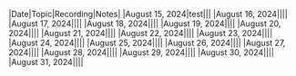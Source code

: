 |Date|Topic|Recording|Notes|
|August 15, 2024|test|||
|August 16, 2024||||
|August 17, 2024||||
|August 18, 2024||||
|August 19, 2024||||
|August 20, 2024||||
|August 21, 2024||||
|August 22, 2024||||
|August 23, 2024||||
|August 24, 2024||||
|August 25, 2024||||
|August 26, 2024||||
|August 27, 2024||||
|August 28, 2024||||
|August 29, 2024||||
|August 30, 2024||||
|August 31, 2024||||

